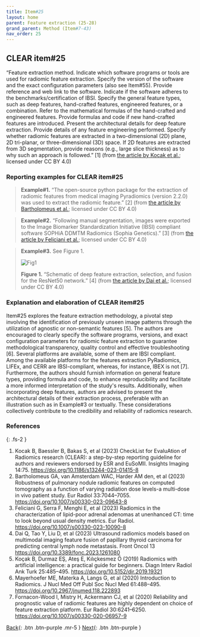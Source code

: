 ```yaml
---
title: Item#25
layout: home
parent: Feature extraction (25-28)
grand_parent: Method (Item#7-43)
nav_order: 25
---
```


## CLEAR item#25


“Feature extraction method. Indicate which software programs or tools are used for radiomic feature extraction. Specify the version of the software and the exact configuration parameters (also see Item#55). Provide reference and web link to the software. Indicate if the software adheres to the benchmarks/certification of IBSI. Specify the general feature types, such as deep features, hand-crafted features, engineered features, or a combination. Refer to the mathematical formulas of the hand-crafted and engineered features. Provide formulas and code if new hand-crafted features are introduced. Present the architectural details for deep feature extraction. Provide details of any feature engineering performed. Specify whether radiomic features are extracted in a two-dimensional (2D) plane, 2D tri-planar, or three-dimensional (3D) space. If 2D features are extracted from 3D segmentation, provide reasons (e.g., large slice thickness) as to why such an approach is followed.” [1] (from [the article by Kocak et al.](https://insightsimaging.springeropen.com/articles/10.1186/s13244-023-01415-8); licensed under CC BY 4.0)


### Reporting examples for CLEAR item#25

> **Example#1.** “The open-source python package for the extraction of radiomic features from medical imaging Pyradiomics (version 2.2.0) was used to extract the radiomic feature.” [2] (from [the article by Bartholomeus et al.](https://doi.org/10.1007/s00330-023-09643-8); licensed under CC BY 4.0)

> **Example#2.** “Following manual segmentation, images were exported to the Image Biomarker Standardization Initiative (IBSI) compliant software SOPHiA DDMTM Radiomics (Sophia Genetics).” [3] (from [the article by Feliciani et al.](https://doi.org/10.1007/s00330-023-10090-8); licensed under CC BY 4.0)

> **Example#3.** See Figure 1.
>
>![Fig1](/CLEAR-E3/figs/Item25_Fig1.png)
>
>**Figure 1.** “Schematic of deep feature extraction, selection, and fusion for the ResNet50 network.” [4] (from [the article by Dai et al.](https://doi.org/10.3389/fonc.2023.1261080); licensed under CC BY 4.0)


### Explanation and elaboration of CLEAR item#25

Item#25 explores the feature extraction methodology, a pivotal step involving the identification of previously unseen image patterns through the utilization of agnostic or non-semantic features [5]. The authors are encouraged to clearly specify the software programs, versions, and exact configuration parameters for radiomic feature extraction to guarantee methodological transparency, quality control and effective troubleshooting [6]. Several platforms are available, some of them are IBSI compliant. Among the available platforms for the features extraction PyRadiomics, LIFEx, and CERR are IBSI-compliant, whereas, for instance, IBEX is not [7]. Furthermore, the authors should furnish information on general feature types, providing formula and code, to enhance reproducibility and facilitate a more informed interpretation of the study's results. Additionally, when incorporating deep features, authors are advised to present the architectural details of their extraction process, preferable with an illustration such as in Example#3 or textually. These considerations collectively contribute to the credibility and reliability of radiomics research.

### References

{: .fs-2 }

1. 	Kocak B, Baessler B, Bakas S, et al (2023) CheckList for EvaluAtion of Radiomics research (CLEAR): a step-by-step reporting guideline for authors and reviewers endorsed by ESR and EuSoMII. Insights Imaging 14:75. https://doi.org/10.1186/s13244-023-01415-8
2. 	Bartholomeus GA, van Amsterdam WAC, Harder AM den, et al (2023) Robustness of pulmonary nodule radiomic features on computed tomography as a function of varying radiation dose levels-a multi-dose in vivo patient study. Eur Radiol 33:7044–7055. https://doi.org/10.1007/s00330-023-09643-8
3. 	Feliciani G, Serra F, Menghi E, et al (2023) Radiomics in the characterization of lipid-poor adrenal adenomas at unenhanced CT: time to look beyond usual density metrics. Eur Radiol. https://doi.org/10.1007/s00330-023-10090-8
4. 	Dai Q, Tao Y, Liu D, et al (2023) Ultrasound radiomics models based on multimodal imaging feature fusion of papillary thyroid carcinoma for predicting central lymph node metastasis. Front Oncol 13  https://doi.org/10.3389/fonc.2023.1261080
5. 	Koçak B, Durmaz EŞ, Ateş E, Kılıçkesmez Ö (2019) Radiomics with artificial intelligence: a practical guide for beginners. Diagn Interv Radiol Ank Turk 25:485–495. https://doi.org/10.5152/dir.2019.19321
6. 	Mayerhoefer ME, Materka A, Langs G, et al (2020) Introduction to Radiomics. J Nucl Med Off Publ Soc Nucl Med 61:488–495. https://doi.org/10.2967/jnumed.118.222893
7. 	Fornacon-Wood I, Mistry H, Ackermann CJ, et al (2020) Reliability and prognostic value of radiomic features are highly dependent on choice of feature extraction platform. Eur Radiol 30:6241–6250. https://doi.org/10.1007/s00330-020-06957-9


[Back](https://radiomic.github.io/CLEAR-E3/docs/Method%20(Item%207-43)/Pre-processing%20(21-24)/Item24.html){: .btn .btn-purple .mr-5 }
[Next](https://radiomic.github.io/CLEAR-E3/docs/Method%20(Item%207-43)/Feature%20extraction%20(25-28)/Item26.html){: .btn .btn-purple   }
